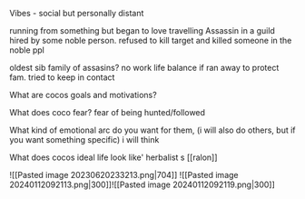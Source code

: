 Vibes - social but personally distant 

running from something but began to love travelling
	Assassin in a guild
	hired by some noble person. refused to kill target and killed someone in the noble ppl

oldest sib
family of assasins?
no work life balance
if ran away to protect fam. tried to keep in contact

What are cocos goals and motivations?

What does coco fear?
	fear of being hunted/followed

What kind of emotional arc do you want for them, (i will also do others, but if you want something specific)
	i will think

What does cocos ideal life look like'
	herbalist 
s
[[ralon]]



![[Pasted image 20230620233213.png|704]]
![[Pasted image 20240112092113.png|300]]![[Pasted image 20240112092119.png|300]]

 